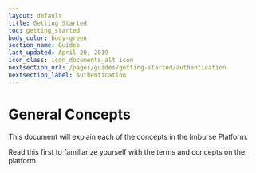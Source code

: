 ```yaml
---
layout: default
title: Getting Started
toc: getting_started
body_color: body-green
section_name: Guides
last_updated: April 20, 2019
icon_class: icon_documents_alt icon
nextsection_url: /pages/guides/getting-started/authentication
nextsection_label: Authentication
---
```

# General Concepts
This document will explain each of the concepts in the Imburse Platform. 

Read this first to familiarize yourself with the terms and concepts on the platform.

